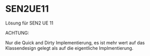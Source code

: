 SEN2UE11
========

Lösung für SEN2 UE 11

ACHTUNG:

Nur die Quick and Dirty Implementierung, es ist mehr wert auf das Klassendesign gelegt als auf die eigentliche Implmentierung.
